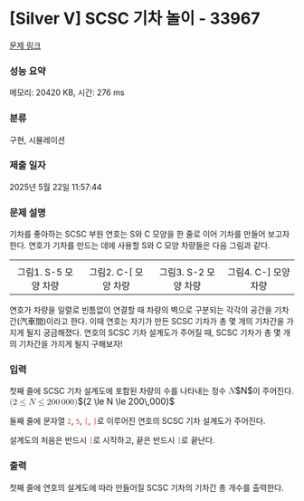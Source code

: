 # [Silver V] SCSC 기차 놀이 - 33967 

[문제 링크](https://www.acmicpc.net/problem/33967) 

### 성능 요약

메모리: 20420 KB, 시간: 276 ms

### 분류

구현, 시뮬레이션

### 제출 일자

2025년 5월 22일 11:57:44

### 문제 설명

<p>기차를 좋아하는 SCSC 부원 연호는 S와 C 모양을 한 줄로 이어 기차를 만들어 보고자 한다. 연호가 기차를 만드는 데에 사용할 S와 C 모양 차량들은 다음 그림과 같다.</p>

<table class="table table-bordered">
	<tbody>
		<tr>
			<td style="text-align: center;"><img alt="" src="https://upload.acmicpc.net/7baf692e-0143-4932-8a0e-429d2ee87902/-/preview/"></td>
			<td style="text-align: center;"><img alt="" src="https://upload.acmicpc.net/88010666-2324-4546-a197-dc52812b341c/-/preview/"></td>
			<td style="text-align: center;"><img alt="" src="https://upload.acmicpc.net/4270bd15-822d-4e55-8139-d113542138d4/-/preview/"></td>
			<td style="text-align: center;"><img alt="" src="https://upload.acmicpc.net/55c222a0-eeb3-4ecb-989a-9e70f953a1f6/-/preview/"></td>
		</tr>
		<tr>
			<td style="text-align: center;">그림1. S-5 모양 차량</td>
			<td style="text-align: center;">그림2. C-[ 모양 차량</td>
			<td style="text-align: center;">그림3. S-2 모양 차량</td>
			<td style="text-align: center;">그림4. C-] 모양 차량</td>
		</tr>
	</tbody>
</table>

<p>연호가 차량을 일렬로 빈틈없이 연결할 때 차량의 벽으로 구분되는 각각의 공간을 기차간(汽車間)이라고 한다. 이때 연호는 자기가 만든 SCSC 기차가 총 몇 개의 기차간을 가지게 될지 궁금해졌다. 연호의 SCSC 기차 설계도가 주어질 때, SCSC 기차가 총 몇 개의 기차간을 가지게 될지 구해보자!</p>

### 입력 

 <p>첫째 줄에 SCSC 기차 설계도에 포함된 차량의 수를 나타내는 정수 <mjx-container class="MathJax" jax="CHTML" style="font-size: 109%; position: relative;"><mjx-math class="MJX-TEX" aria-hidden="true"><mjx-mi class="mjx-i"><mjx-c class="mjx-c1D441 TEX-I"></mjx-c></mjx-mi></mjx-math><mjx-assistive-mml unselectable="on" display="inline"><math xmlns="http://www.w3.org/1998/Math/MathML"><mi>N</mi></math></mjx-assistive-mml><span aria-hidden="true" class="no-mathjax mjx-copytext">$N$</span></mjx-container>이 주어진다. <mjx-container class="MathJax" jax="CHTML" style="font-size: 109%; position: relative;"><mjx-math class="MJX-TEX" aria-hidden="true"><mjx-mo class="mjx-n"><mjx-c class="mjx-c28"></mjx-c></mjx-mo><mjx-mn class="mjx-n"><mjx-c class="mjx-c32"></mjx-c></mjx-mn><mjx-mo class="mjx-n" space="4"><mjx-c class="mjx-c2264"></mjx-c></mjx-mo><mjx-mi class="mjx-i" space="4"><mjx-c class="mjx-c1D441 TEX-I"></mjx-c></mjx-mi><mjx-mo class="mjx-n" space="4"><mjx-c class="mjx-c2264"></mjx-c></mjx-mo><mjx-mn class="mjx-n" space="4"><mjx-c class="mjx-c32"></mjx-c><mjx-c class="mjx-c30"></mjx-c><mjx-c class="mjx-c30"></mjx-c></mjx-mn><mjx-mstyle><mjx-mspace style="width: 0.167em;"></mjx-mspace></mjx-mstyle><mjx-mn class="mjx-n"><mjx-c class="mjx-c30"></mjx-c><mjx-c class="mjx-c30"></mjx-c><mjx-c class="mjx-c30"></mjx-c></mjx-mn><mjx-mo class="mjx-n"><mjx-c class="mjx-c29"></mjx-c></mjx-mo></mjx-math><mjx-assistive-mml unselectable="on" display="inline"><math xmlns="http://www.w3.org/1998/Math/MathML"><mo stretchy="false">(</mo><mn>2</mn><mo>≤</mo><mi>N</mi><mo>≤</mo><mn>200</mn><mstyle scriptlevel="0"><mspace width="0.167em"></mspace></mstyle><mn>000</mn><mo stretchy="false">)</mo></math></mjx-assistive-mml><span aria-hidden="true" class="no-mathjax mjx-copytext">$(2 \le N \le 200\,000)$</span> </mjx-container></p>

<p>둘째 줄에 문자열 <span style="color:#e74c3c;"><code>2</code></span>,<span style="color:#e74c3c;"> <code>5</code></span>, <span style="color:#e74c3c;"><code>[</code></span>, <span style="color:#e74c3c;"><code>]</code></span>로 이루어진 연호의 SCSC 기차 설계도가 주어진다.</p>

<p>설계도의 처음은 반드시 <span style="color:#e74c3c;"><code>[</code></span>로 시작하고, 끝은 반드시 <span style="color:#e74c3c;"><code>]</code></span>로 끝난다.</p>

### 출력 

 <p>첫째 줄에 연호의 설계도에 따라 만들어질 SCSC 기차의 기차간 총 개수를 출력한다.</p>

